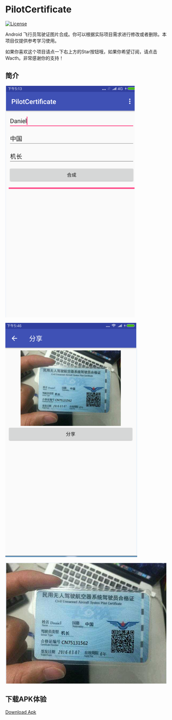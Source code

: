 # PilotCertificate

[![License](https://img.shields.io/badge/license-Apache%202-4EB1BA.svg)](https://www.apache.org/licenses/LICENSE-2.0.html)

Android 飞行员驾驶证图片合成。你可以根据实际项目需求进行修改或者删除。本项目仅提供参考学习使用。

如果你喜欢这个项目请点一下右上方的Star按钮哦，如果你希望订阅，请点击Wacth。非常感谢你的支持！

## 简介

![image](https://github.com/ccwant/PilotCertificate/blob/master/Doc/boot1.png)

![image](https://github.com/ccwant/PilotCertificate/blob/master/Doc/boot2.png)

![image](https://github.com/ccwant/PilotCertificate/blob/master/Doc/boot3.png)

## 下载APK体验
[Download Apk](https://github.com/ccwant/PilotCertificate/raw/master/Apk/PilotCertificate.apk) 
